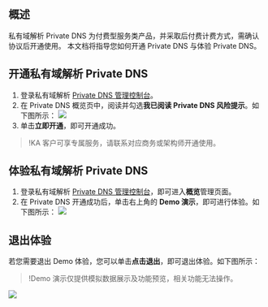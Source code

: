 ## 概述
私有域解析 Private DNS 为付费型服务类产品，并采取后付费计费方式，需确认协议后开通使用。
本文档将指导您如何开通 Private DNS 与体验 Private DNS。


## 开通私有域解析 Private DNS
1. 登录私有域解析 [Private DNS 管理控制台](https://console.cloud.tencent.com/privatedns)。
2. 在 Private DNS 概览页中，阅读并勾选**我已阅读 Private DNS 风险提示**。如下图所示：
![](https://main.qcloudimg.com/raw/858e85957d2a282a2c10a090fa6f62b2.png)
3. 单击**立即开通**，即可开通成功。
>!KA 客户可享专属服务，请联系对应商务或架构师开通使用。


## 体验私有域解析 Private DNS
1. 登录私有域解析 [ Private DNS 管理控制台](https://console.cloud.tencent.com/privatedns)，即可进入**概览**管理页面。
2. 在 Private DNS 开通成功后，单击右上角的 **Demo 演示**，即可进行体验。如下图所示：
![](https://main.qcloudimg.com/raw/3eee2cbd7f6adc438fdb7bcdda9c2491.png)


## 退出体验
若您需要退出 Demo 体验，您可以单击**点击退出**，即可退出体验。如下图所示：
>!Demo 演示仅提供模拟数据展示及功能预览，相关功能无法操作。
>
![](https://main.qcloudimg.com/raw/47c8b97b9127a023b3ec173cdf2710e8.png)
